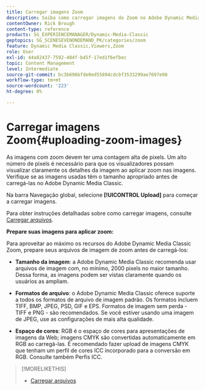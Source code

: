 ```yaml
---
title: Carregar imagens Zoom
description: Saiba como carregar imagens do Zoom no Adobe Dynamic Media Classic.
contentOwner: Rick Brough
content-type: reference
products: SG_EXPERIENCEMANAGER/Dynamic-Media-Classic
geptopics: SG_SCENESEVENONDEMAND_PK/categories/zoom
feature: Dynamic Media Classic,Viewers,Zoom
role: User
exl-id: 44a82437-7592-484f-b45f-17ed1f6efbec
topic: Content Management
level: Intermediate
source-git-commit: bc3b696bfde0ed55894cdcbf3533299ae7697e98
workflow-type: tm+mt
source-wordcount: '223'
ht-degree: 0%

---
```


# Carregar imagens Zoom{#uploading-zoom-images}

As imagens com zoom devem ter uma contagem alta de pixels. Um alto número de pixels é necessário para que os visualizadores possam visualizar claramente os detalhes da imagem ao aplicar zoom nas imagens. Verifique se as imagens usadas têm o tamanho apropriado antes de carregá-las no Adobe Dynamic Media Classic.

Na barra Navegação global, selecione **[!UICONTROL Upload]** para começar a carregar imagens.

Para obter instruções detalhadas sobre como carregar imagens, consulte [Carregar arquivos](uploading-files.md#uploading_files).

**Prepare suas imagens para aplicar zoom:**

Para aproveitar ao máximo os recursos do Adobe Dynamic Media Classic Zoom, prepare seus arquivos de imagem de zoom antes de carregá-los:

* **Tamanho da imagem**: a Adobe Dynamic Media Classic recomenda usar arquivos de imagem com, no mínimo, 2000 pixels no maior tamanho. Dessa forma, as imagens podem ser vistas claramente quando os usuários as ampliam.

* **Formatos de arquivo**: o Adobe Dynamic Media Classic oferece suporte a todos os formatos de arquivo de imagem padrão. Os formatos incluem TIFF, BMP, JPEG, PSD, GIF e EPS. Formatos de imagem sem perda - TIFF e PNG - são recomendados. Se você estiver usando uma imagem de JPEG, use as configurações de mais alta qualidade.

* **Espaço de cores**: RGB é o espaço de cores para apresentações de imagens da Web; imagens CMYK são convertidas automaticamente em RGB ao carregá-las. É recomendado fazer upload de imagens CMYK que tenham um perfil de cores ICC incorporado para a conversão em RGB. Consulte também Perfis ICC.

>[!MORELIKETHIS]
>
>* [Carregar arquivos](uploading-files.md#uploading_files)
